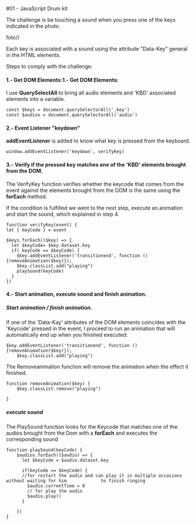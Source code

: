 #01 - JavaScript Drum kit

The challenge is be touching a sound when you press one of the keys
indicated in the photo. 

foto//

Each key is associated with a sound using the  attribute "Data-Key" general in the HTML elements.

Steps to comply with the challenge:

#### 1.- Get DOM Elements:1.- Get DOM Elements:

I use **QuerySelectAll** to bring all audio elements and 'KBD' associated elements into a variable.

	const $keys = document.querySelectorAll('.key')
	const $audios = document.querySelectorAll('audio')

#### 2.- Event Listener "keydown"

**addEventListener** is added to know what key is pressed from the keyboard.

	window.addEventListener('keydown', verifyKey)


#### 3.- Verify if the pressed key matches one of the 'KBD' elements brought from the DOM. 

The VerifyKey function verifies whether the keycode that comes from the event against the elements brought from the DOM is the same using the **forEach** method.

If the condition is fulfilled we went to the next step, execute an animation and start the sound, which explained in step 4.
	
	
	function verifyKey(event) {
    let { keyCode } = event

    $keys.forEach(($key) => {
      let $keyCode= $key.dataset.key
      if( keyCode == $keyCode) {
        $key.addEventListener('transitionend', function () {removeAnimation($key)});
        $key.classList.add("playing")
        playSound(keyCode)
      }
    })

#### 4.- Start animation, execute sound and finish animation.

##### Start animation / finish animation.

If one of the 'Data-Kay' attributes of the DOM elements coincides with the 'Keycode' pressed in the event, I proceed to run an animation that will automatically end up when you finished executed:

	$key.addEventListener('transitionend', function () {removeAnimation($key)});
        $key.classList.add("playing")

The Removeanimation function will remove the animation when the effect it finished.

	function removeAnimation($key) {    
		$key.classList.remove("playing")

	}



##### execute sound

The PlaySound function looks for the Keycode that matches one of the audios brought from the Dom with a **forEach** and executes the corresponding sound

	function playSound(keyCode) {
		$audios.forEach(($audio) => {
		  let $keyCode = $audio.dataset.key

		  if(keyCode == $keyCode) {
		  //for restart the audio and can play it in multiple occasions without waiting for him 			to finish ringing
			$audio.currentTime = 0
			// for play the audio
			$audio.play()
		  }

		})
	}